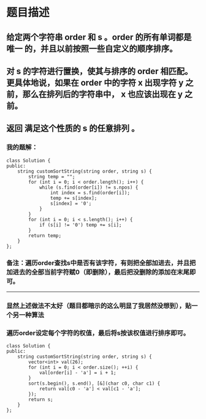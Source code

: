# 题目描述
## 给定两个字符串 order 和 s 。order 的所有单词都是 唯一 的，并且以前按照一些自定义的顺序排序。
## 对 s 的字符进行置换，使其与排序的 order 相匹配。更具体地说，如果在 order 中的字符 x 出现字符 y 之前，那么在排列后的字符串中， x 也应该出现在 y 之前。
## 返回 满足这个性质的 s 的任意排列 。
### 我的题解：
```
class Solution {
public:
    string customSortString(string order, string s) {
        string temp = "";
        for (int i = 0; i < order.length(); i++) {
            while (s.find(order[i]) != s.npos) {
                int index = s.find(order[i]);
                temp += s[index];
                s[index] = '0';
            }
        }
        for (int i = 0; i < s.length(); i++) {
            if (s[i] != '0') temp += s[i];
        }
        return temp;
    }
};
```
### **备注**：遍历order查找s中是否有该字符，有则把全部加进去，并且把加进去的全部当前字符赋0（即删除），最后把没删除的添加在末尾即可。
***
### 显然上述做法不太好（题目都暗示的这么明显了我居然没想到），贴一个另一种算法
### 遍历order设定每个字符的权值，最后将s按该权值进行排序即可。
```
class Solution {
public:
    string customSortString(string order, string s) {
        vector<int> val(26);
        for (int i = 0; i < order.size(); ++i) {
            val[order[i] - 'a'] = i + 1;
        }
        sort(s.begin(), s.end(), [&](char c0, char c1) {
            return val[c0 - 'a'] < val[c1 - 'a'];
        });
        return s;
    }
};
```